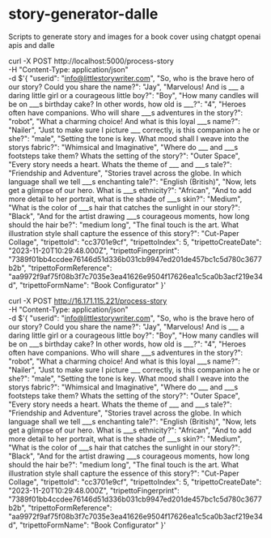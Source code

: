 # story-generator-dalle

Scripts to generate story and images for a book cover using chatgpt openai apis
and dalle


curl -X POST http://localhost:5000/process-story \
-H "Content-Type: application/json" \
-d $'{
  "userid": "info@littlestorywriter.com",
  "So, who is the brave hero of our story? Could you share the name?": "Jay",
  "Marvelous! And is ___ a daring little girl or a courageous little boy?": "Boy",
  "How many candles will be on ___s birthday cake? In other words, how old is ___?": "4",
  "Heroes often have companions. Who will share ___s adventures in the story?": "robot",
  "What a charming choice! And what is this loyal ___s name?": "Nailer",
  "Just to make sure I picture ___ correctly, is this companion a he or she?": "male",
  "Setting the tone is key. What mood shall I weave into the storys fabric?": "Whimsical and Imaginative",
  "Where do ___ and ___s footsteps take them? Whats the setting of the story?": "Outer Space",
  "Every story needs a heart. Whats the theme of ___ and ___s tale?": "Friendship and Adventure",
  "Stories travel across the globe. In which language shall we tell ___s enchanting tale?": "English (British)",
  "Now, lets get a glimpse of our hero. What is ___s ethnicity?": "African",
  "And to add more detail to her portrait, what is the shade of ___s skin?": "Medium",
  "What is the color of ___s hair that catches the sunlight in our story?": "Black",
  "And for the artist drawing ___s courageous moments, how long should the hair be?": "medium long",
  "The final touch is the art. What illustration style shall capture the essence of this story?": "Cut-Paper Collage",
  "tripettoId": "cc3701e9cf",
  "tripettoIndex": 5,
  "tripettoCreateDate": "2023-11-20T10:29:48.000Z",
  "tripettoFingerprint": "7389f01bb4ccdee76146d51d336b031cb9947ed201de457bc1c5d780c3677b2b",
  "tripettoFormReference": "aa9972f9af75f08b3f7c7035e3ea41626e9504f17626ea1c5ca0b3acf219e34d",
  "tripettoFormName": "Book Configurator"
}'


curl -X POST http://16.171.115.221/process-story \
-H "Content-Type: application/json" \
-d $'{
  "userid": "info@littlestorywriter.com",
  "So, who is the brave hero of our story? Could you share the name?": "Jay",
  "Marvelous! And is ___ a daring little girl or a courageous little boy?": "Boy",
  "How many candles will be on ___s birthday cake? In other words, how old is ___?": "4",
  "Heroes often have companions. Who will share ___s adventures in the story?": "robot",
  "What a charming choice! And what is this loyal ___s name?": "Nailer",
  "Just to make sure I picture ___ correctly, is this companion a he or she?": "male",
  "Setting the tone is key. What mood shall I weave into the storys fabric?": "Whimsical and Imaginative",
  "Where do ___ and ___s footsteps take them? Whats the setting of the story?": "Outer Space",
  "Every story needs a heart. Whats the theme of ___ and ___s tale?": "Friendship and Adventure",
  "Stories travel across the globe. In which language shall we tell ___s enchanting tale?": "English (British)",
  "Now, lets get a glimpse of our hero. What is ___s ethnicity?": "African",
  "And to add more detail to her portrait, what is the shade of ___s skin?": "Medium",
  "What is the color of ___s hair that catches the sunlight in our story?": "Black",
  "And for the artist drawing ___s courageous moments, how long should the hair be?": "medium long",
  "The final touch is the art. What illustration style shall capture the essence of this story?": "Cut-Paper Collage",
  "tripettoId": "cc3701e9cf",
  "tripettoIndex": 5,
  "tripettoCreateDate": "2023-11-20T10:29:48.000Z",
  "tripettoFingerprint": "7389f01bb4ccdee76146d51d336b031cb9947ed201de457bc1c5d780c3677b2b",
  "tripettoFormReference": "aa9972f9af75f08b3f7c7035e3ea41626e9504f17626ea1c5ca0b3acf219e34d",
  "tripettoFormName": "Book Configurator"
}'